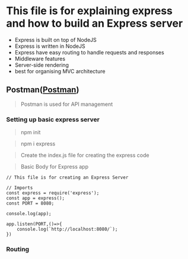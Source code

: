 # This file is for explaining express and how to build an Express server

- Express is built on top of NodeJS
- Express is written in NodeJS
- Express have easy routing to handle requests and responses
- Middleware features
- Server-side rendering
- best for organising MVC architecture

## Postman([Postman](https://www.postman.com/))

> Postman is used for API management

### Setting up basic express server

> npm init

> npm i express

> Create the index.js file for creating the express code

> Basic Body for Express app

```
// This file is for creating an Express Server

// Imports
const express = require('express');
const app = express();
const PORT = 8080;

console.log(app);

app.listen(PORT,()=>{
    console.log(`http://localhost:8080/`);
})

```

### Routing








